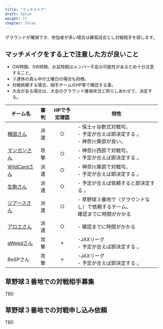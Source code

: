 ```yaml
---
title: "マッチメイク"
draft: false
weight: 22
chapter: false
---
```

グラウンドが確保でき、参加者が多い場合は練習試合とし対戦相手を探します。

## マッチメイクをする上で注意した方が良いこと
- GW時期、SW時期、お盆時期はメンバー不足の可能性があるため十分注意すること。
- ３連休の真ん中が土曜日の場合も同様。
- 対戦依頼する場合、相手チームのHP等で確認する事。
- 大会がある場合は、大会のグラウンド確保状況と照らしあわせて、決定する。

| チーム名 | 審判 | HPで予定確認 | 特性 |
| --- | :---: | :---: | --- |
| [横国さん](http://kokudai.gotohp.jp/new/index.htm) | 派遣 | ○ | - 保土ヶ谷軟式対戦可。<BR> - 予定が合えば即決定する 。<BR> - 神奈川東部が良い。 |
| [マンガンさん](https://bb.miguee.net/mangans/) | 攻撃 | ○ | - 神奈川西部で対戦可。<BR> - 予定が合えば即決定する 。 |
| [WildCardさん](https://teams.one/teams/wild-card) | 派遣 | ○ | - 神奈川東部で対戦可。<BR> - 予定が合えば即決定する 。 |  
| [生駒さん](https://teams.one/teams/ikomakk) | 派遣 | ○ | - 予定が合えば依頼すると即決定する 。 |  
| [ジアースさん](https://teams.one/teams/shonan-theearth) | 派遣 | ○ | - 草野球３番地で（グラウンドなし）で依頼するチーム。<BR>確認までに時間がかかる |  
| [アロエさん](https://teams.one/teams/aroesmith) | 派遣 | ○ | - 確認までに時間がかかる |  
| [aWeedさん](https://bb.miguee.net/aweed/) | 攻撃 | × | -JAXリーグ<BR>- 予定が合えば即決定する 。 |  
| BeSPさん | 攻撃 | × | -JAXリーグ<BR>- 予定が合えば即決定する 。 |  

## 草野球３番地での対戦相手募集
  TBD
  
## 草野球３番地での対戦申し込み依頼
  TBD
  



